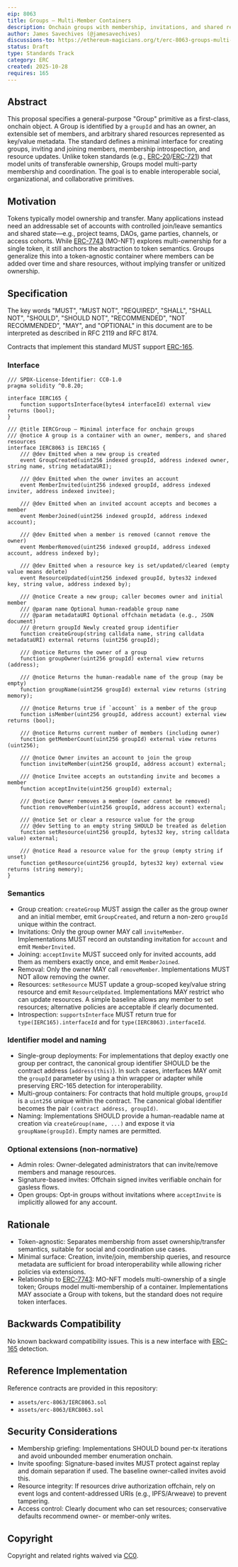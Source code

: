 ```yaml
---
eip: 8063
title: Groups — Multi-Member Containers
description: Onchain groups with membership, invitations, and shared resource metadata.
author: James Savechives (@jamesavechives)
discussions-to: https://ethereum-magicians.org/t/erc-8063-groups-multi-member-onchain-containers-for-shared-resources/25999
status: Draft
type: Standards Track
category: ERC
created: 2025-10-28
requires: 165
---
```


## Abstract

This proposal specifies a general-purpose "Group" primitive as a first-class, onchain object. A Group is identified by a `groupId` and has an owner, an extensible set of members, and arbitrary shared resources represented as key/value metadata. The standard defines a minimal interface for creating groups, inviting and joining members, membership introspection, and resource updates. Unlike token standards (e.g., [ERC-20](./eip-20.md)/[ERC-721](./eip-721.md)) that model units of transferable ownership, Groups model multi-party membership and coordination. The goal is to enable interoperable social, organizational, and collaborative primitives.

## Motivation

Tokens typically model ownership and transfer. Many applications instead need an addressable set of accounts with controlled join/leave semantics and shared state—e.g., project teams, DAOs, game parties, channels, or access cohorts. While [ERC-7743](./eip-7743.md) (MO-NFT) explores multi-ownership for a single token, it still anchors the abstraction to token semantics. Groups generalize this into a token-agnostic container where members can be added over time and share resources, without implying transfer or unitized ownership.

## Specification

The key words "MUST", "MUST NOT", "REQUIRED", "SHALL", "SHALL NOT", "SHOULD", "SHOULD NOT", "RECOMMENDED", "NOT RECOMMENDED", "MAY", and "OPTIONAL" in this document are to be interpreted as described in RFC 2119 and RFC 8174.

Contracts that implement this standard MUST support [ERC-165](./eip-165.md).

### Interface

```solidity
/// SPDX-License-Identifier: CC0-1.0
pragma solidity ^0.8.20;

interface IERC165 {
    function supportsInterface(bytes4 interfaceId) external view returns (bool);
}

/// @title IERCGroup — Minimal interface for onchain groups
/// @notice A group is a container with an owner, members, and shared resources
interface IERC8063 is IERC165 {
    /// @dev Emitted when a new group is created
    event GroupCreated(uint256 indexed groupId, address indexed owner, string name, string metadataURI);

    /// @dev Emitted when the owner invites an account
    event MemberInvited(uint256 indexed groupId, address indexed inviter, address indexed invitee);

    /// @dev Emitted when an invited account accepts and becomes a member
    event MemberJoined(uint256 indexed groupId, address indexed account);

    /// @dev Emitted when a member is removed (cannot remove the owner)
    event MemberRemoved(uint256 indexed groupId, address indexed account, address indexed by);

    /// @dev Emitted when a resource key is set/updated/cleared (empty value means delete)
    event ResourceUpdated(uint256 indexed groupId, bytes32 indexed key, string value, address indexed by);

    /// @notice Create a new group; caller becomes owner and initial member
    /// @param name Optional human-readable group name
    /// @param metadataURI Optional offchain metadata (e.g., JSON document)
    /// @return groupId Newly created group identifier
    function createGroup(string calldata name, string calldata metadataURI) external returns (uint256 groupId);

    /// @notice Returns the owner of a group
    function groupOwner(uint256 groupId) external view returns (address);

    /// @notice Returns the human-readable name of the group (may be empty)
    function groupName(uint256 groupId) external view returns (string memory);

    /// @notice Returns true if `account` is a member of the group
    function isMember(uint256 groupId, address account) external view returns (bool);

    /// @notice Returns current number of members (including owner)
    function getMemberCount(uint256 groupId) external view returns (uint256);

    /// @notice Owner invites an account to join the group
    function inviteMember(uint256 groupId, address account) external;

    /// @notice Invitee accepts an outstanding invite and becomes a member
    function acceptInvite(uint256 groupId) external;

    /// @notice Owner removes a member (owner cannot be removed)
    function removeMember(uint256 groupId, address account) external;

    /// @notice Set or clear a resource value for the group
    /// @dev Setting to an empty string SHOULD be treated as deletion
    function setResource(uint256 groupId, bytes32 key, string calldata value) external;

    /// @notice Read a resource value for the group (empty string if unset)
    function getResource(uint256 groupId, bytes32 key) external view returns (string memory);
}
```

### Semantics

- Group creation: `createGroup` MUST assign the caller as the group owner and an initial member, emit `GroupCreated`, and return a non-zero `groupId` unique within the contract.
- Invitations: Only the group owner MAY call `inviteMember`. Implementations MUST record an outstanding invitation for `account` and emit `MemberInvited`.
- Joining: `acceptInvite` MUST succeed only for invited accounts, add them as members exactly once, and emit `MemberJoined`.
- Removal: Only the owner MAY call `removeMember`. Implementations MUST NOT allow removing the owner.
- Resources: `setResource` MUST update a group-scoped key/value string resource and emit `ResourceUpdated`. Implementations MAY restrict who can update resources. A simple baseline allows any member to set resources; alternative policies are acceptable if clearly documented.
- Introspection: `supportsInterface` MUST return true for `type(IERC165).interfaceId` and for `type(IERC8063).interfaceId`.

### Identifier model and naming

- Single-group deployments: For implementations that deploy exactly one group per contract, the canonical group identifier SHOULD be the contract address (`address(this)`). In such cases, interfaces MAY omit the `groupId` parameter by using a thin wrapper or adapter while preserving ERC-165 detection for interoperability.
- Multi-group containers: For contracts that hold multiple groups, `groupId` is a `uint256` unique within the contract. The canonical global identifier becomes the pair `(contract address, groupId)`.
- Naming: Implementations SHOULD provide a human-readable name at creation via `createGroup(name, ...)` and expose it via `groupName(groupId)`. Empty names are permitted.

### Optional extensions (non-normative)

- Admin roles: Owner-delegated administrators that can invite/remove members and manage resources.
- Signature-based invites: Offchain signed invites verifiable onchain for gasless flows.
- Open groups: Opt-in groups without invitations where `acceptInvite` is implicitly allowed for any account.

## Rationale

- Token-agnostic: Separates membership from asset ownership/transfer semantics, suitable for social and coordination use cases.
- Minimal surface: Creation, invite/join, membership queries, and resource metadata are sufficient for broad interoperability while allowing richer policies via extensions.
- Relationship to [ERC-7743](./eip-7743.md): MO-NFT models multi-ownership of a single token; Groups model multi-membership of a container. Implementations MAY associate a Group with tokens, but the standard does not require token interfaces.

## Backwards Compatibility

No known backward compatibility issues. This is a new interface with [ERC-165](./eip-165.md) detection.

## Reference Implementation

Reference contracts are provided in this repository:

- `assets/erc-8063/IERC8063.sol`
- `assets/erc-8063/ERC8063.sol`

## Security Considerations

- Membership griefing: Implementations SHOULD bound per-tx iterations and avoid unbounded member enumeration onchain.
- Invite spoofing: Signature-based invites MUST protect against replay and domain separation if used. The baseline owner-called invites avoid this.
- Resource integrity: If resources drive authorization offchain, rely on event logs and content-addressed URIs (e.g., IPFS/Arweave) to prevent tampering.
- Access control: Clearly document who can set resources; conservative defaults recommend owner- or member-only writes.

## Copyright

Copyright and related rights waived via [CC0](../LICENSE.md).



